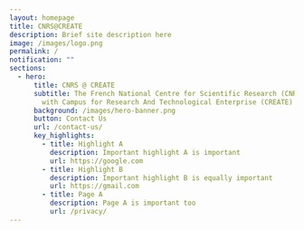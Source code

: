 ```yaml
---
layout: homepage
title: CNRS@CREATE
description: Brief site description here
image: /images/logo.png
permalink: /
notification: ""
sections:
  - hero:
      title: CNRS @ CREATE
      subtitle: The French National Centre for Scientific Research (CNRS) partnership
        with Campus for Research And Technological Enterprise (CREATE)
      background: /images/hero-banner.png
      button: Contact Us
      url: /contact-us/
      key_highlights:
        - title: Highlight A
          description: Important highlight A is important
          url: https://google.com
        - title: Highlight B
          description: Important highlight B is equally important
          url: https://gmail.com
        - title: Page A
          description: Page A is important too
          url: /privacy/
---
```

